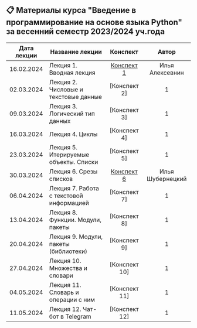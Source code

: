 ## 📋 Материалы курса "Введение в программирование на основе языка Python" за весенний семестр 2023/2024 уч.года

Дата лекции | Название лекции | Конспект | Автор
|:----:|----|:----:|:----:|
|16.02.2024| Лекция 1. Вводная лекция| [Конспект 1](https://colab.research.google.com/drive/1XBhE5lwOswPRN6gLSPzNFOHZVRJQ-mNi) | Илья Алексевнин |||
|02.03.2024| Лекция 2. Числовые и текстовые данные | [Конспект 2] | 1 |||
|09.03.2024| Лекция 3. Логический тип данных| [Конспект 3] | 1 |||
|16.03.2024| Лекция 4. Циклы | [Конспект 4] | 1 |||
|23.03.2024| Лекция 5. Итерируемые объекты. Списки | [Конспект 5] | 1 |||
|30.03.2024| Лекция 6. Срезы списков | [Конспект 6](https://colab.research.google.com/drive/1A5ySSCqEmy9LkUptzF8nIdajMTl0yoLh#scrollTo=QfPj6vDg_hpg) | Илья Шубернецкий |||
|06.04.2024| Лекция 7. Работа с текстовой информацией | [Конспект 7] | 1 |||
|13.04.2024| Лекция 8. Функции. Модули, пакеты | [Конспект 8] | 1 |||
|20.04.2024| Лекция 9. Модули, пакеты (библиотеки) | [Конспект 9] | 1 |||
|27.04.2024| Лекция 10. Множества и словари | [Конспект 10] | 1 |||
|04.05.2024| Лекция 11. Словарь и операции с ним | [Конспект 11] | 1 |||
|11.05.2024| Лекция 12. Чат-бот в Telegram | [Конспект 12] | 1 |||
